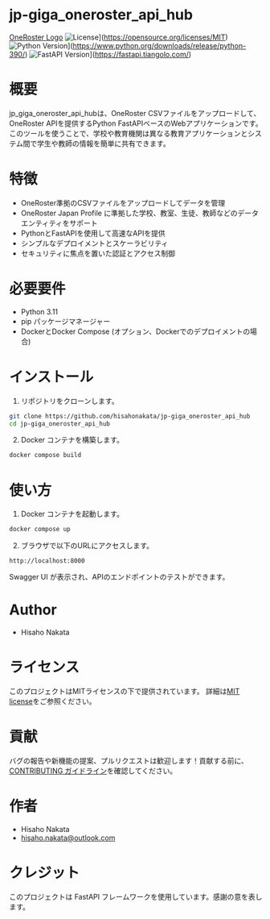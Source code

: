 # jp-giga_oneroster_api_hub

[OneRoster Logo](https://www.imsglobal.org/activity/onerosterlis)
![License](https://img.shields.io/badge/License-MIT-blue.svg)](https://opensource.org/licenses/MIT)
![Python Version](https://img.shields.io/badge/python-3.8%20%7C%203.9-blue.svg)](https://www.python.org/downloads/release/python-390/)
![FastAPI Version](https://img.shields.io/badge/fastapi-0.68.0-blue.svg)](https://fastapi.tiangolo.com/)

# 概要
jp_giga_oneroster_api_hubは、OneRoster CSVファイルをアップロードして、OneRoster APIを提供するPython FastAPIベースのWebアプリケーションです。このツールを使うことで、学校や教育機関は異なる教育アプリケーションとシステム間で学生や教師の情報を簡単に共有できます。

# 特徴

- OneRoster準拠のCSVファイルをアップロードしてデータを管理
- OneRoster Japan Profile に準拠した学校、教室、生徒、教師などのデータエンティティをサポート
- PythonとFastAPIを使用して高速なAPIを提供
- シンプルなデプロイメントとスケーラビリティ
- セキュリティに焦点を置いた認証とアクセス制御
# 必要要件

- Python 3.11
- pip パッケージマネージャー
- DockerとDocker Compose (オプション、Dockerでのデプロイメントの場合)

# インストール

1. リポジトリをクローンします。

```bash
git clone https://github.com/hisahonakata/jp-giga_oneroster_api_hub
cd jp-giga_oneroster_api_hub
```

2. Docker コンテナを構築します。

```bash
docker compose build
```

# 使い方

1.  Docker コンテナを起動します。

```bash
docker compose up
```

2. ブラウザで以下のURLにアクセスします。

```
http://localhost:8000
```

Swagger UI が表示され、APIのエンドポイントのテストができます。
# Author

* Hisaho Nakata

# ライセンス
 
このプロジェクトはMITライセンスの下で提供されています。 詳細は[MIT license](https://en.wikipedia.org/wiki/MIT_License)をご参照ください。

# 貢献
バグの報告や新機能の提案、プルリクエストは歓迎します！貢献する前に、 [CONTRIBUTING ガイドライン](https://docs.github.com/ja/communities/setting-up-your-project-for-healthy-contributions/setting-guidelines-for-repository-contributors)を確認してください。

# 作者
* Hisaho Nakata
* hisaho.nakata@outlook.com

# クレジット
このプロジェクトは FastAPI フレームワークを使用しています。感謝の意を表します。

